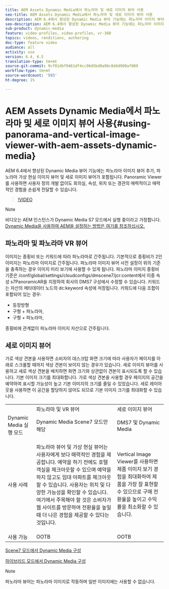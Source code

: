 ```yaml
---
title: AEM Assets Dynamic Media에서 파노라마 및 세로 이미지 뷰어 사용
seo-title: AEM Assets Dynamic Media에서 파노라마 및 세로 이미지 뷰어 사용
description: AEM 6.4에서 향상된 Dynamic Media 뷰어 기능에는 파노라마 이미지 뷰어 추가, 파노라마 가상 현실 이미지 뷰어 및 세로 이미지 뷰어가 포함됩니다. Panoramic Viewer를 사용하면 사용자 정의 개발 없이도 회의실, 속성, 위치 또는 경관의 매력적이고 매력적인 경험을 손쉽게 전달할 수 있습니다.
seo-description: AEM 6.4에서 향상된 Dynamic Media 뷰어 기능에는 파노라마 이미지 뷰어 추가, 파노라마 가상 현실 이미지 뷰어 및 세로 이미지 뷰어가 포함됩니다. Panoramic Viewer를 사용하면 사용자 정의 개발 없이도 회의실, 속성, 위치 또는 경관의 매력적이고 매력적인 경험을 손쉽게 전달할 수 있습니다.
sub-product: dynamic-media
feature: video-profiles, video-profiles, vr-360
topics: videos, renditions, authoring
doc-type: feature video
audience: all
activity: use
version: 6.4, 6.5
translation-type: tm+mt
source-git-commit: 9cf01dbf9461df4cc96d5bd0a96c0d4d900af089
workflow-type: tm+mt
source-wordcount: '593'
ht-degree: 1%

---
```



# AEM Assets Dynamic Media에서 파노라마 및 세로 이미지 뷰어 사용{#using-panorama-and-vertical-image-viewer-with-aem-assets-dynamic-media}

AEM 6.4에서 향상된 Dynamic Media 뷰어 기능에는 파노라마 이미지 뷰어 추가, 파노라마 가상 현실 이미지 뷰어 및 세로 이미지 뷰어가 포함됩니다. Panoramic Viewer를 사용하면 사용자 정의 개발 없이도 회의실, 속성, 위치 또는 경관의 매력적이고 매력적인 경험을 손쉽게 전달할 수 있습니다.

>[!VIDEO](https://video.tv.adobe.com/v/24156/?quality=9&learn=on)

>[!NOTE]
>
>비디오는 AEM 인스턴스가 Dynamic Media S7 모드에서 실행 중이라고 가정합니다. [Dynamic Media을 사용하여 AEM을 설정하는 방법은 여기를 참조하십시오.](https://helpx.adobe.com/experience-manager/6-3/assets/using/config-dynamic-fp-14410.html)

## 파노라마 및 파노라마 VR 뷰어

이미지는 종횡비 또는 키워드에 따라 파노라마로 간주됩니다. 기본적으로 종횡비가 2인 이미지는 파노라마 이미지로 간주됩니다. 파노라마 이미지 뷰어 사전 설정이 위의 기준을 충족하는 경우 이미지 미리 보기에 사용할 수 있게 됩니다. 파노라마 이미지 종횡비 기준은 /conf/global/settings/cloudconfigs/dmscene7/jcr:content에서 이중 속성 s7PanoramicAR을 지정하여 회사의 DMS7 구성에서 수정할 수 있습니다. 키워드는 자산의 메타데이터 노드의 dc:keyword 속성에 저장됩니다. 키워드에 다음 조합이 포함되어 있는 경우:

* 등장방형
* 구형 + 파노라마,
* 구형 + 파노라마,

종횡비에 관계없이 파노라마 이미지 자산으로 간주됩니다.

## 세로 이미지 뷰어

가로 색상 견본을 사용하면 소비자의 데스크탑 화면 크기에 따라 사용자가 페이지를 아래로 스크롤할 때까지 색상 견본이 보이지 않는 경우가 있습니다. 세로 이미지 뷰어를 사용하고 세로 색상 견본을 배치하면 화면 크기와 상관없이 견본이 표시되도록 할 수 있습니다. 기본 이미지 크기를 최대화합니다. 가로 색상 견본을 사용할 경우 페이지의 공간을 예약하여 표시할 가능성이 높고 기본 이미지의 크기를 줄일 수 있었습니다. 세로 레이아웃을 사용하면 이 공간을 할당하지 않아도 되므로 기본 이미지 크기를 최대화할 수 있습니다.

<table> 
 <tbody>
  <tr>
   <td> </td>
   <td>파노라마 및 VR 뷰어</td>
   <td>세로 이미지 뷰어</td>
  </tr>
  <tr>
   <td>Dynamic Media 실행 모드</td>
   <td>Dynamic Media Scene7 모드만 해당</td>
   <td>DMS7 및 Dynamic Media</td>
  </tr>
  <tr>
   <td>사용 사례</td>
   <td><p>파노라마 뷰어 및 가상 현실 뷰어는 사용자에게 보다 매력적인 경험을 제공합니다. 예약을 하기 전에도 호텔 객실을 체크아웃할 수 있으며 예약을 하지 않고도 임대 아파트를 체크아웃할 수 있습니다. 사용자는 위치 및 다양한 가능성을 확인할 수 있습니다. 여기에서 주목해야 할 것은 소비자가 웹 사이트를 방문하여 전환율을 높일 때 더 나은 경험을 제공할 수 있다는 것입니다.</p> <p> </p> </td> 
   <td><p>Vertical Image Viewer를 사용하면 제품 이미지 보기 경험을 최대화하여 제품을 가장 잘 표현할 수 있으므로 구매 전환율을 높이고 수익률을 최소화할 수 있습니다.</p> <p> </p> </td>
  </tr>
  <tr>
   <td>사용 가능 </td>
   <td>OOTB</td>
   <td>OOTB</td>
  </tr>
 </tbody>
</table>

[Scene7 모드에서 Dynamic Media 구성](https://helpx.adobe.com/experience-manager/6-5/assets/using/config-dms7.html)

[하이브리드 모드에서 Dynamic Media 구성](https://helpx.adobe.com/kr/experience-manager/6-5/assets/using/config-dynamic.html)

>[!NOTE]
>
>파노라마 뷰어는 파노라마 이미지로 작동하며 일반 이미지에는 사용할 수 없습니다.

